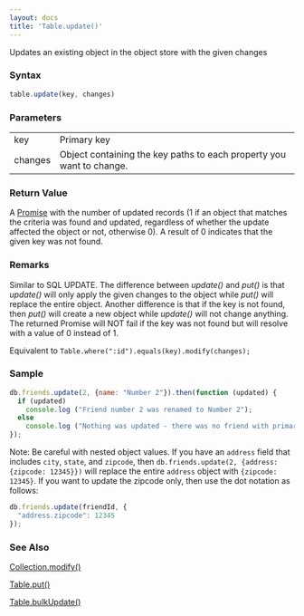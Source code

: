 ```yaml
---
layout: docs
title: 'Table.update()'
---
```


Updates an existing object in the object store with the given changes

### Syntax

```javascript
table.update(key, changes)
```

### Parameters
<table>
<tr><td>key</td><td>Primary key</td></tr>
<tr><td>changes</td><td>Object containing the key paths to each property you want to change.</td></tr>
</table>

### Return Value

A [Promise](/docs/Promise/Promise) with the number of updated records (1 if an object that matches the criteria was found and updated, regardless of whether the update affected the object or not, otherwise 0). A result of 0 indicates that the given key was not found.

### Remarks

Similar to SQL UPDATE. The difference between _update()_ and _put()_ is that _update()_ will only apply the given changes to the object while _put()_ will replace the entire object. Another difference is that if the key is not found, then _put()_ will create a new object while _update()_ will not change anything. The returned Promise will NOT fail if the key was not found but will resolve with a value of 0 instead of 1.

Equivalent to `Table.where(":id").equals(key).modify(changes);`

### Sample

```javascript
db.friends.update(2, {name: "Number 2"}).then(function (updated) {
  if (updated)
    console.log ("Friend number 2 was renamed to Number 2");
  else
    console.log ("Nothing was updated - there was no friend with primary key: 2");
});
```

Note: Be careful with nested object values. If you have an `address` field that includes `city`, `state`, and `zipcode`, then `db.friends.update(2, {address: {zipcode: 12345}})` will replace the entire `address` object with `{zipcode: 12345}`.
If you want to update the zipcode only, then use the dot notation as follows:

```ts
db.friends.update(friendId, {
  "address.zipcode": 12345
});
```

### See Also

[Collection.modify()](/docs/Collection/Collection.modify())

[Table.put()](/docs/Table/Table.put())

[Table.bulkUpdate()](/docs/Table/Table.bulkUpdate())
